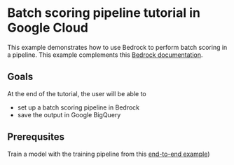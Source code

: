 # Batch scoring pipeline tutorial in Google Cloud

This example demonstrates how to use Bedrock to perform batch scoring in a pipeline. This example complements this [Bedrock documentation](https://docs.basis-ai.com/guides/quickstart/next-step-deploy-a-batch-scoring).

## Goals
At the end of the tutorial, the user will be able to
- set up a batch scoring pipeline in Bedrock
- save the output in Google BigQuery

## Prerequsites
Train a model with the training pipeline from this [end-to-end example](../binary_class))
